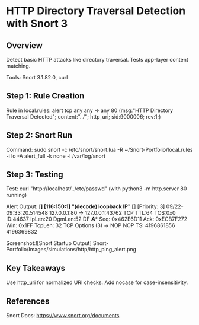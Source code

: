 # HTTP Directory Traversal Detection with Snort 3

## Overview
Detect basic HTTP attacks like directory traversal. Tests app-layer content matching.

Tools: Snort 3.1.82.0, curl

## Step 1: Rule Creation
Rule in local.rules: alert tcp any any -> any 80 (msg:"HTTP Directory Traversal Detected"; content:"../"; http_uri; sid:9000006; rev:1;)

## Step 2: Snort Run
Command: sudo snort -c /etc/snort/snort.lua -R ~/Snort-Portfolio/local.rules -i lo -A alert_full -k none -l /var/log/snort

## Step 3: Testing
Test: curl "http://localhost/../etc/passwd" (with python3 -m http.server 80 running)

Alert Output: 
[**] [116:150:1] "(decode) loopback IP" [**]
[Priority: 3] 
09/22-09:33:20.514548 127.0.0.1:80 -> 127.0.0.1:43762
TCP TTL:64 TOS:0x0 ID:44637 IpLen:20 DgmLen:52 DF
***A**** Seq: 0x462E6D11  Ack: 0xECB7F272  Win: 0x1FF  TcpLen: 32
TCP Options (3) => NOP NOP TS: 4196861856 4196369832

Screenshot:![Snort Startup Output] Snort-Portfolio/Images/simulations/http/http_ping_alert.png

## Key Takeaways
Use http_uri for normalized URI checks. Add nocase for case-insensitivity.

## References
Snort Docs: https://www.snort.org/documents
